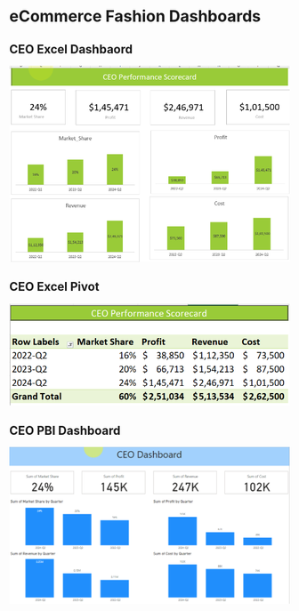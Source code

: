 # eCommerce Fashion Dashboards

## CEO Excel Dashbaord
![test](Excel_Dashboard.png)

## CEO Excel Pivot
![test](Excel_Scorecard.png)

## CEO PBI Dashboard
![test](PBI_CEO_Dashboard.png)

